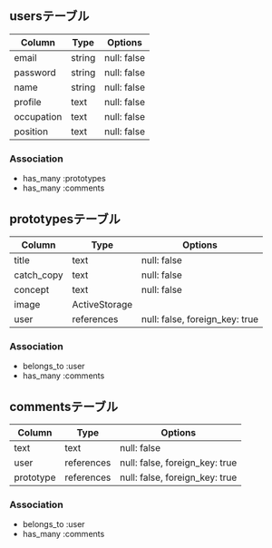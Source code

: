 ## usersテーブル

| Column     | Type   | Options     |
| ---------- | ------ | ------------|
| email      | string | null: false |
| password   | string | null: false |
| name       | string | null: false |
| profile    | text   | null: false |
| occupation | text   | null: false |
| position   | text   | null: false |

### Association
- has_many :prototypes
- has_many :comments

## prototypesテーブル

| Column     | Type         | Options                        |
| ---------- | -------------| ------------------------------ |
| title      | text         | null: false                    |
| catch_copy | text         | null: false                    |
| concept    | text         | null: false                    |
| image      | ActiveStorage|                                |
| user       | references   | null: false, foreign_key: true |

### Association
- belongs_to :user
- has_many   :comments

## commentsテーブル

| Column     | Type         | Options                        |
| ---------- | -------------| ------------------------------ |
| text       | text         | null: false                    |
| user       | references   | null: false, foreign_key: true |
| prototype  | references   | null: false, foreign_key: true |

### Association
- belongs_to :user
- has_many   :comments